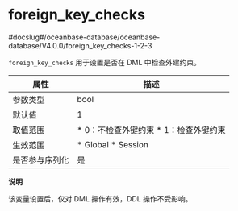 foreign_key_checks 
=======================================
#docslug#/oceanbase-database/oceanbase-database/V4.0.0/foreign_key_checks-1-2-3


`foreign_key_checks` 用于设置是否在 DML 中检查外建约束。


| **属性**  |                                                     **描述**                                                     |
|---------|----------------------------------------------------------------------------------------------------------------|
| 参数类型    | bool                                                                                                           |
| 默认值     | 1                                                                                                              |
| 取值范围    | * 0：不检查外键约束   * 1：检查外键约束    |
| 生效范围    | * Global   * Session        |
| 是否参与序列化 | 是                                                                                                              |


**说明**



该变量设置后，仅对 DML 操作有效，DDL 操作不受影响。

